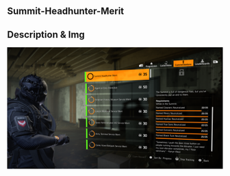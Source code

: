 ## Summit-Headhunter-Merit

## Description & Img

<img src="Media/Summit-Headhunter-Merit-Commendation.png" width="800">
